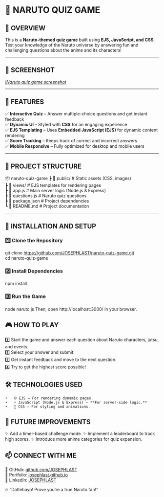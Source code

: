 # 🎯 NARUTO QUIZ GAME   

## **📌 OVERVIEW**  
This is a **Naruto-themed quiz game** built using **EJS, JavaScript, and CSS**. Test your knowledge of the Naruto universe by answering fun and challenging questions about the anime and its characters!  

---

## **📸 SCREENSHOT**  
*[!Naruto quiz game screenshot](naruto-quiz-game-screenshot.png)*  

---

## **🚀 FEATURES**  
✅ **Interactive Quiz** – Answer multiple-choice questions and get instant feedback  
✅ **Dynamic UI** – Styled with **CSS** for an engaging experience  
✅ **EJS Templating** – Uses **Embedded JavaScript (EJS)** for dynamic content rendering  
✅ **Score Tracking** – Keeps track of correct and incorrect answers  
✅ **Mobile Responsive** – Fully optimized for desktop and mobile users  

---

## **📂 PROJECT STRUCTURE**  

📦 naruto-quiz-game
┣ 📂 public/          # Static assets (CSS, images)   
┣ 📂 views/           # EJS templates for rendering pages   
┣ 📜 app.js           # Main server logic (Node.js & Express)   
┣ 📜 questions.js     # Naruto quiz questions   
┣ 📜 package.json     # Project dependencies   
┗ 📜 README.md        # Project documentation   

---

## **🚀 INSTALLATION AND SETUP**  

### **1️⃣ Clone the Repository**  
git clone https://github.com/JOSEPHLAST/naruto-quiz-game.git   
cd naruto-quiz-game

### **2️⃣ Install Dependencies**
npm install

### **3️⃣ Run the Game**
node naruto.js
Then, open http://localhost:3000/ in your browser.

## **🎮 HOW TO PLAY**
1️⃣ Start the game and answer each question about Naruto characters, jutsu, and events.  
2️⃣ Select your answer and submit.  
3️⃣ Get instant feedback and move to the next question.  
4️⃣ Try to get the highest score possible!  

## **🛠️ TECHNOLOGIES USED**
	•	🌐 EJS – For rendering dynamic pages. 
	•	⚡ JavaScript (Node.js & Express) – **For server-side logic.**
	•	🎨 CSS – For styling and animations. 

## **🚀 FUTURE IMPROVEMENTS**
✨ Add a timer-based challenge mode. 
✨ Implement a leaderboard to track high scores. 
✨ Introduce more anime categories for quiz expansion. 

## **📫 CONNECT WITH ME**
🔗 GitHub: [github.com/JOSEPHLAST](https://github.com/JOSEPHLAST)   
🔗 Portfolio: [josephlast.github.io](https://josephlast.github.io)   
🔗 LinkedIn: [JOSEPHLAST](https://www.linkedin.com/in/josephlast-a-aaa813354/)   

🔥 “Dattebayo! Prove you’re a true Naruto fan!”
